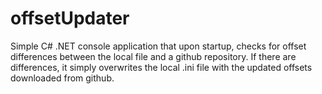 # offsetUpdater
Simple C# .NET console application that upon startup, checks for offset differences between the local file and a github repository. If there are differences, it simply overwrites the local .ini file with the updated offsets downloaded from github.
